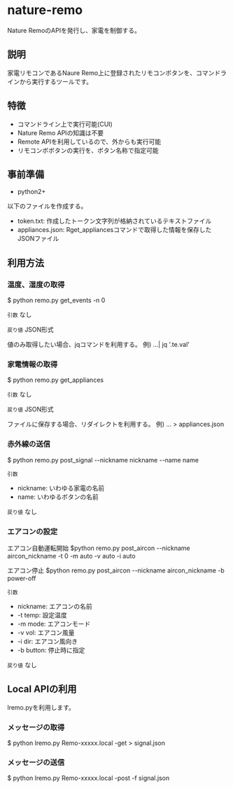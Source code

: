 # nature-remo

Nature RemoのAPIを発行し、家電を制御する。

## 説明

家電リモコンであるNaure Remo上に登録されたリモコンボタンを、コマンドラインから実行するツールです。

## 特徴

- コマンドライン上で実行可能(CUI)
- Nature Remo APIの知識は不要
- Remote APIを利用しているので、外からも実行可能
- リモコンボボタンの実行を、ボタン名称で指定可能

## 事前準備

- python2+

以下のファイルを作成する。

- token.txt: 作成したトークン文字列が格納されているテキストファイル
- appliances.json: Rget_appliancesコマンドで取得した情報を保存したJSONファイル

## 利用方法

### 温度、湿度の取得

$ python remo.py get_events -n 0

`引数`
なし

`戻り値`
JSON形式

値のみ取得したい場合、jqコマンドを利用する。 例) ...| jq '.te.val'

### 家電情報の取得

$ python remo.py get_appliances

`引数`
なし

`戻り値`
JSON形式

ファイルに保存する場合、リダイレクトを利用する。 例) ... > appliances.json

### 赤外線の送信

$ python remo.py post_signal --nickname nickname --name name

`引数`
- nickname: いわゆる家電の名前
- name: いわゆるボタンの名前

`戻り値`
なし

### エアコンの設定

エアコン自動運転開始
$python remo.py post_aircon --nickname aircon_nickname -t 0 -m auto -v auto -i auto

エアコン停止
$python remo.py post_aircon --nickname aircon_nickname -b power-off

`引数`
- nickname: エアコンの名前
- -t temp: 設定温度
- -m mode: エアコンモード
- -v vol: エアコン風量
- -i dir: エアコン風向き
- -b button: 停止時に指定


`戻り値`
なし

## Local APIの利用

lremo.pyを利用します。

### メッセージの取得

$ python lremo.py Remo-xxxxx.local -get > signal.json

### メッセージの送信

$ python lremo.py Remo-xxxxx.local -post -f signal.json
